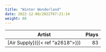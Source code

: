 ```yaml
---
title: "Winter Wonderland"
date: 2022-12-08/2022T07:21:14
weight: 66
---
```




 Artist | Plays 
----- | -----:
[Air Supply]({{< ref "a2618">}}) | 83
